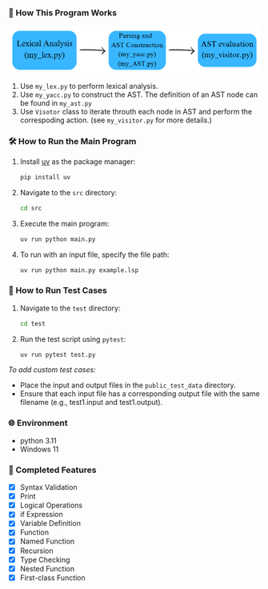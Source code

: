 ### 🚀 How This Program Works
![alt text](image.png)
1. Use `my_lex.py` to perform lexical analysis.
2. Use `my_yacc.py` to construct the AST. The definition of an AST node can be found in `my_ast.py` 
3. Use `Visotor` class to iterate throuth each node in AST and perform the correspoding action. (see `my_visitor.py` for more details.)


### 🛠️ How to Run the Main Program
1. Install [uv](https://github.com/astral-sh/uv) as the package manager:  
   ```bash
   pip install uv
   ```

2. Navigate to the `src` directory:  
   ```bash
   cd src
   ```

3. Execute the main program:  
   ```bash
   uv run python main.py
   ```

4. To run with an input file, specify the file path:  
   ```bash
   uv run python main.py example.lsp
   ```

### 🧪 How to Run Test Cases

1. Navigate to the `test` directory:  
   ```bash
   cd test
   ```

2. Run the test script using `pytest`:  
   ```bash
   uv run pytest test.py
   ```


*To add custom test cases:*

- Place the input and output files in the `public_test_data` directory.
- Ensure that each input file has a corresponding output file with the same filename (e.g., test1.input and test1.output).

### 🌐 Environment
- python 3.11
- Windows 11


### 📝 Completed Features
- [x] Syntax Validation
- [x] Print
- [x] Logical Operations
- [x] if Expression
- [x] Variable Definition
- [x] Function
- [x] Named Function
- [x] Recursion
- [x] Type Checking
- [x] Nested Function
- [x] First-class Function